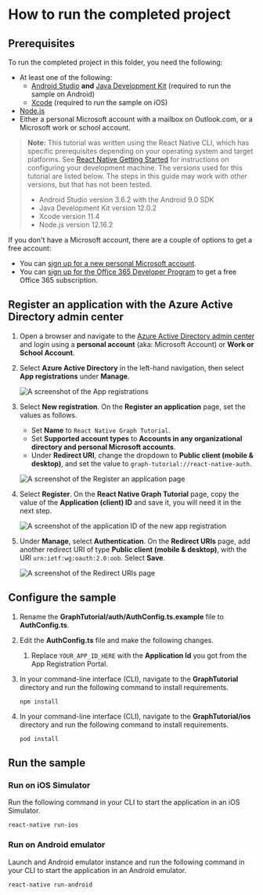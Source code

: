 # How to run the completed project

## Prerequisites

To run the completed project in this folder, you need the following:

- At least one of the following:
  - [Android Studio](https://developer.android.com/studio/) **and** [Java Development Kit](https://jdk.java.net) (required to run the sample on Android)
  - [Xcode](https://developer.apple.com/xcode/) (required to run the sample on iOS)
- [Node.js](https://nodejs.org)
- Either a personal Microsoft account with a mailbox on Outlook.com, or a Microsoft work or school account.

> **Note:** This tutorial was written using the React Native CLI, which has specific prerequisites depending on your operating system and target platforms. See [React Native Getting Started](https://facebook.github.io/react-native/docs/getting-started) for instructions on configuring your development machine. The versions used for this tutorial are listed below. The steps in this guide may work with other versions, but that has not been tested.
>
> - Android Studio version 3.6.2 with the Android 9.0 SDK
> - Java Development Kit version 12.0.2
> - Xcode version 11.4
> - Node.js version 12.16.2

If you don't have a Microsoft account, there are a couple of options to get a free account:

- You can [sign up for a new personal Microsoft account](https://signup.live.com/signup?wa=wsignin1.0&rpsnv=12&ct=1454618383&rver=6.4.6456.0&wp=MBI_SSL_SHARED&wreply=https://mail.live.com/default.aspx&id=64855&cbcxt=mai&bk=1454618383&uiflavor=web&uaid=b213a65b4fdc484382b6622b3ecaa547&mkt=E-US&lc=1033&lic=1).
- You can [sign up for the Office 365 Developer Program](https://developer.microsoft.com/office/dev-program) to get a free Office 365 subscription.

## Register an application with the Azure Active Directory admin center

1. Open a browser and navigate to the [Azure Active Directory admin center](https://aad.portal.azure.com) and login using a **personal account** (aka: Microsoft Account) or **Work or School Account**.

1. Select **Azure Active Directory** in the left-hand navigation, then select **App registrations** under **Manage**.

    ![A screenshot of the App registrations ](/tutorial/images/aad-portal-app-registrations.png)

1. Select **New registration**. On the **Register an application** page, set the values as follows.

    - Set **Name** to `React Native Graph Tutorial`.
    - Set **Supported account types** to **Accounts in any organizational directory and personal Microsoft accounts**.
    - Under **Redirect URI**, change the dropdown to **Public client (mobile & desktop)**, and set the value to `graph-tutorial://react-native-auth`.

    ![A screenshot of the Register an application page](/tutorial/images/aad-register-an-app.png)

1. Select **Register**. On the **React Native Graph Tutorial** page, copy the value of the **Application (client) ID** and save it, you will need it in the next step.

    ![A screenshot of the application ID of the new app registration](/tutorial/images/aad-application-id.png)

1. Under **Manage**, select **Authentication**. On the **Redirect URIs** page, add another redirect URI of type **Public client (mobile & desktop)**, with the URI `urn:ietf:wg:oauth:2.0:oob`. Select **Save**.

    ![A screenshot of the Redirect URIs page](/tutorial/images/aad-redirect-uris.png)

## Configure the sample

1. Rename the **GraphTutorial/auth/AuthConfig.ts.example** file to **AuthConfig.ts**.
1. Edit the **AuthConfig.ts** file and make the following changes.
    1. Replace `YOUR_APP_ID_HERE` with the **Application Id** you got from the App Registration Portal.

1. In your command-line interface (CLI), navigate to the **GraphTutorial** directory and run the following command to install requirements.

    ```Shell
    npm install
    ```

1. In your command-line interface (CLI), navigate to the **GraphTutorial/ios** directory and run the following command to install requirements.

    ```Shell
    pod install
    ```

## Run the sample

### Run on iOS Simulator

Run the following command in your CLI to start the application in an iOS Simulator.

```Shell
react-native run-ios
```

### Run on Android emulator

Launch and Android emulator instance and run the following command in your CLI to start the application in an Android emulator.

```Shell
react-native run-android
```
